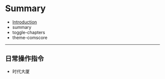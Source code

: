 # Summary

* [Introduction](README.md)
* summary
* toggle-chapters
* theme-comscore

---

## 日常操作指令

* 时代大厦

